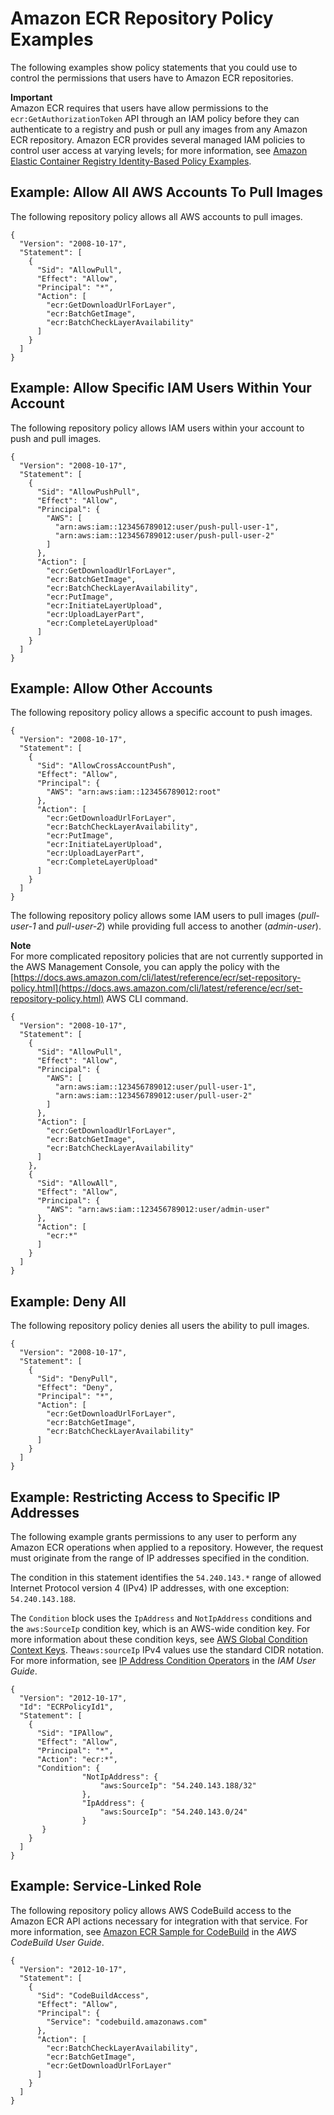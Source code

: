 # Amazon ECR Repository Policy Examples<a name="RepositoryPolicyExamples"></a>

The following examples show policy statements that you could use to control the permissions that users have to Amazon ECR repositories\.

**Important**  
Amazon ECR requires that users have allow permissions to the `ecr:GetAuthorizationToken` API through an IAM policy before they can authenticate to a registry and push or pull any images from any Amazon ECR repository\. Amazon ECR provides several managed IAM policies to control user access at varying levels; for more information, see [Amazon Elastic Container Registry Identity\-Based Policy Examples](security_iam_id-based-policy-examples.md)\.

## Example: Allow All AWS Accounts To Pull Images<a name="IAM_all_accounts"></a>

The following repository policy allows all AWS accounts to pull images\.

```
{
  "Version": "2008-10-17",
  "Statement": [
    {
      "Sid": "AllowPull",
      "Effect": "Allow",
      "Principal": "*",
      "Action": [
        "ecr:GetDownloadUrlForLayer",
        "ecr:BatchGetImage",
        "ecr:BatchCheckLayerAvailability"
      ]
    }
  ]
}
```

## Example: Allow Specific IAM Users Within Your Account<a name="IAM_within_account"></a>

The following repository policy allows IAM users within your account to push and pull images\.

```
{
  "Version": "2008-10-17",
  "Statement": [
    {
      "Sid": "AllowPushPull",
      "Effect": "Allow",
      "Principal": {
        "AWS": [
          "arn:aws:iam::123456789012:user/push-pull-user-1",
          "arn:aws:iam::123456789012:user/push-pull-user-2"
        ]
      },
      "Action": [
        "ecr:GetDownloadUrlForLayer",
        "ecr:BatchGetImage",
        "ecr:BatchCheckLayerAvailability",
        "ecr:PutImage",
        "ecr:InitiateLayerUpload",
        "ecr:UploadLayerPart",
        "ecr:CompleteLayerUpload"
      ]
    }
  ]
}
```

## Example: Allow Other Accounts<a name="IAM_allow_other_accounts"></a>

The following repository policy allows a specific account to push images\.

```
{
  "Version": "2008-10-17",
  "Statement": [
    {
      "Sid": "AllowCrossAccountPush",
      "Effect": "Allow",
      "Principal": {
        "AWS": "arn:aws:iam::123456789012:root"
      },
      "Action": [
        "ecr:GetDownloadUrlForLayer",
        "ecr:BatchCheckLayerAvailability",
        "ecr:PutImage",
        "ecr:InitiateLayerUpload",
        "ecr:UploadLayerPart",
        "ecr:CompleteLayerUpload"
      ]
    }
  ]
}
```

The following repository policy allows some IAM users to pull images \(*pull\-user\-1* and *pull\-user\-2*\) while providing full access to another \(*admin\-user*\)\.

**Note**  
For more complicated repository policies that are not currently supported in the AWS Management Console, you can apply the policy with the [https://docs.aws.amazon.com/cli/latest/reference/ecr/set-repository-policy.html](https://docs.aws.amazon.com/cli/latest/reference/ecr/set-repository-policy.html) AWS CLI command\.

```
{
  "Version": "2008-10-17",
  "Statement": [
    {
      "Sid": "AllowPull",
      "Effect": "Allow",
      "Principal": {
        "AWS": [
          "arn:aws:iam::123456789012:user/pull-user-1",
          "arn:aws:iam::123456789012:user/pull-user-2"
        ]
      },
      "Action": [
        "ecr:GetDownloadUrlForLayer",
        "ecr:BatchGetImage",
        "ecr:BatchCheckLayerAvailability"
      ]
    },
    {
      "Sid": "AllowAll",
      "Effect": "Allow",
      "Principal": {
        "AWS": "arn:aws:iam::123456789012:user/admin-user"
      },
      "Action": [
        "ecr:*"
      ]
    }
  ]
}
```

## Example: Deny All<a name="IAM_deny_all"></a>

The following repository policy denies all users the ability to pull images\.

```
{
  "Version": "2008-10-17",
  "Statement": [
    {
      "Sid": "DenyPull",
      "Effect": "Deny",
      "Principal": "*",
      "Action": [
        "ecr:GetDownloadUrlForLayer",
        "ecr:BatchGetImage",
        "ecr:BatchCheckLayerAvailability"
      ]
    }
  ]
}
```

## Example: Restricting Access to Specific IP Addresses<a name="IAM_restrict_ip"></a>

The following example grants permissions to any user to perform any Amazon ECR operations when applied to a repository\. However, the request must originate from the range of IP addresses specified in the condition\.

The condition in this statement identifies the `54.240.143.*` range of allowed Internet Protocol version 4 \(IPv4\) IP addresses, with one exception: `54.240.143.188`\.

The `Condition` block uses the `IpAddress` and `NotIpAddress` conditions and the `aws:SourceIp` condition key, which is an AWS\-wide condition key\. For more information about these condition keys, see [AWS Global Condition Context Keys](https://docs.aws.amazon.com/IAM/latest/UserGuide/reference_policies_condition-keys.html)\. The`aws:sourceIp` IPv4 values use the standard CIDR notation\. For more information, see [IP Address Condition Operators](https://docs.aws.amazon.com/IAM/latest/UserGuide/reference_policies_elements_condition_operators.html#Conditions_IPAddress) in the *IAM User Guide*\.

```
{
  "Version": "2012-10-17",
  "Id": "ECRPolicyId1",
  "Statement": [
    {
      "Sid": "IPAllow",
      "Effect": "Allow",
      "Principal": "*",
      "Action": "ecr:*",
      "Condition": {
                "NotIpAddress": {
                    "aws:SourceIp": "54.240.143.188/32"
                },
                "IpAddress": {
                    "aws:SourceIp": "54.240.143.0/24"
                }
       } 
    } 
  ]
}
```

## Example: Service\-Linked Role<a name="IAM_service_linked"></a>

The following repository policy allows AWS CodeBuild access to the Amazon ECR API actions necessary for integration with that service\. For more information, see [Amazon ECR Sample for CodeBuild](https://docs.aws.amazon.com/codebuild/latest/userguide/sample-ecr.html) in the *AWS CodeBuild User Guide*\.

```
{
  "Version": "2012-10-17",
  "Statement": [
    {
      "Sid": "CodeBuildAccess",
      "Effect": "Allow",
      "Principal": {
        "Service": "codebuild.amazonaws.com"
      },
      "Action": [
        "ecr:BatchCheckLayerAvailability",
        "ecr:BatchGetImage",
        "ecr:GetDownloadUrlForLayer"
      ]
    }
  ]
}
```
